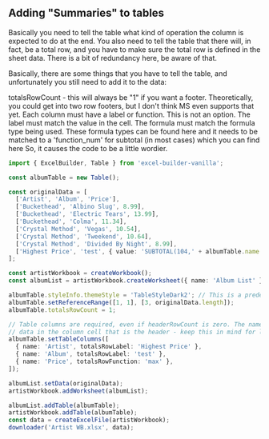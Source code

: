 ## Adding "Summaries" to tables

Basically you need to tell the table what kind of operation the column is expected to do at the end. You also need to tell the table that there will, in fact, be a total row, and you have to make sure the total row is defined in the sheet data. There is a bit of redundancy here, be aware of that.

Basically, there are some things that you have to tell the table, and unfortunately you still need to add it to the data:

totalsRowCount - this will always be "1" if you want a footer. Theoretically, you could get into two row footers, but I don't think MS even supports that yet.
Each column must have a label or function. This is not an option. The label must match the value in the cell. The formula must match the formula type being used. These formula types can be found here and it needs to be matched to a 'function_num' for subtotal (in most cases) which you can find here
So, it causes the code to be a little wordier.

```ts
import { ExcelBuilder, Table } from 'excel-builder-vanilla';

const albumTable = new Table();

const originalData = [
  ['Artist', 'Album', 'Price'],
  ['Buckethead', 'Albino Slug', 8.99],
  ['Buckethead', 'Electric Tears', 13.99],
  ['Buckethead', 'Colma', 11.34],
  ['Crystal Method', 'Vegas', 10.54],
  ['Crystal Method', 'Tweekend', 10.64],
  ['Crystal Method', 'Divided By Night', 8.99],
  ['Highest Price', 'test', { value: 'SUBTOTAL(104,' + albumTable.name + '[Price])', metadata: { type: 'formula' } }],
];

const artistWorkbook = createWorkbook();
const albumList = artistWorkbook.createWorksheet({ name: 'Album List' });

albumTable.styleInfo.themeStyle = 'TableStyleDark2'; // This is a predefined table style
albumTable.setReferenceRange([1, 1], [3, originalData.length]);
albumTable.totalsRowCount = 1;

// Table columns are required, even if headerRowCount is zero. The name of the column also must match the
// data in the column cell that is the header - keep this in mind for localization
albumTable.setTableColumns([
  { name: 'Artist', totalsRowLabel: 'Highest Price' },
  { name: 'Album', totalsRowLabel: 'test' },
  { name: 'Price', totalsRowFunction: 'max' },
]);

albumList.setData(originalData);
artistWorkbook.addWorksheet(albumList);

albumList.addTable(albumTable);
artistWorkbook.addTable(albumTable);
const data = createExcelFile(artistWorkbook);
downloader('Artist WB.xlsx', data);
```
